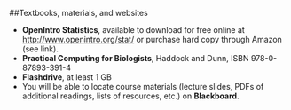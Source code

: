 ##Textbooks, materials, and websites

* **OpenIntro Statistics**, available to download for free online at http://www.openintro.org/stat/ or purchase hard copy through Amazon (see link).
* **Practical Computing for Biologists**, Haddock and Dunn, ISBN 978-0-87893-391-4
* **Flashdrive**, at least 1 GB
* You will be able to locate course materials (lecture slides, PDFs of additional readings, lists of resources, etc.) on **Blackboard**. 

